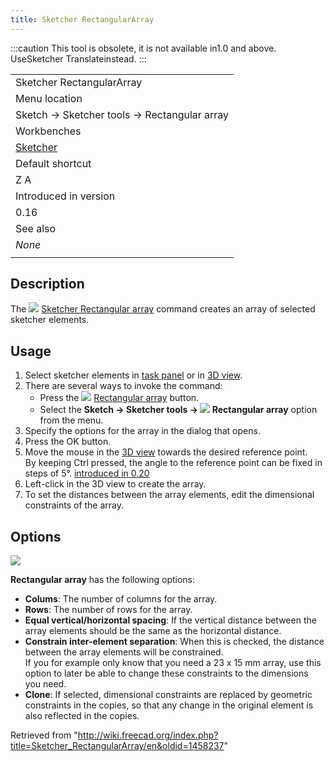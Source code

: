 ```yaml
---
title: Sketcher RectangularArray
---
```


:::caution
This tool is obsolete, it is not available in1.0 and above. UseSketcher Translateinstead.
:::

|                                                      |
| ---------------------------------------------------- |
| Sketcher RectangularArray                            |
| Menu location                                        |
| Sketch → Sketcher tools → Rectangular array          |
| Workbenches                                          |
| [Sketcher](/Sketcher_Workbench "Sketcher Workbench") |
| Default shortcut                                     |
| Z A                                                  |
| Introduced in version                                |
| 0.16                                                 |
| See also                                             |
| _None_                                               |
|                                                      |

## Description

The ![](/images/Sketcher_RectangularArray.svg) [Sketcher Rectangular array](/Sketcher_RectangularArray "Sketcher RectangularArray") command creates an array of selected sketcher elements.

## Usage

1. Select sketcher elements in [task panel](/Task_panel "Task panel") or in [3D view](/3D_view "3D view").
2. There are several ways to invoke the command:
   - Press the ![](/images/Sketcher_RectangularArray.svg) [Rectangular array](/Sketcher_RectangularArray "Sketcher RectangularArray") button.
   - Select the **Sketch → Sketcher tools → ![](/images/Sketcher_RectangularArray.svg) Rectangular array** option from the menu.
3. Specify the options for the array in the dialog that opens.
4. Press the OK button.
5. Move the mouse in the [3D view](/3D_view "3D view") towards the desired reference point.  
   By keeping Ctrl pressed, the angle to the reference point can be fixed in steps of 5°. [introduced in 0.20](/Release_notes_0.20 "Release notes 0.20")
6. Left-click in the 3D view to create the array.
7. To set the distances between the array elements, edit the dimensional constraints of the array.

## Options

![](/images/Sketcher_RectangularArray_Options.jpg)

**Rectangular array** has the following options:

- **Colums**: The number of columns for the array.
- **Rows**: The number of rows for the array.
- **Equal vertical/horizontal spacing**: If the vertical distance between the array elements should be the same as the horizontal distance.
- **Constrain inter-element separation**: When this is checked, the distance between the array elements will be constrained.  
  If you for example only know that you need a 23 x 15 mm array, use this option to later be able to change these constraints to the dimensions you need.
- **Clone**: If selected, dimensional constraints are replaced by geometric constraints in the copies, so that any change in the original element is also reflected in the copies.

Retrieved from "<http://wiki.freecad.org/index.php?title=Sketcher_RectangularArray/en&oldid=1458237>"
